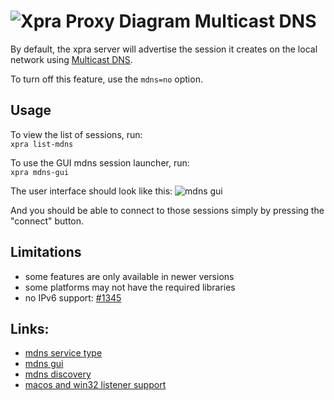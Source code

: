 # ![Xpra Proxy Diagram](../images/icons/mdns.png) Multicast DNS

By default, the xpra server will advertise the session it creates on the local network using [Multicast DNS](https://en.wikipedia.org/wiki/Multicast_DNS).

To turn off this feature, use the `mdns=no` option.

## Usage
To view the list of sessions, run:\
   `xpra list-mdns`

To use the GUI mdns session launcher, run:\
   `xpra mdns-gui`

The user interface should look like this:
![mdns gui](../images/mdns-gui.png)

And you should be able to connect to those sessions simply by pressing the "connect" button.


## Limitations
* some features are only available in newer versions
* some platforms may not have the required libraries
* no IPv6 support: [#1345](https://github.com/Xpra-org/xpra/issues/1345)

## Links:
* [mdns service type](https://github.com/Xpra-org/xpra/issues/731)
* [mdns gui](https://github.com/Xpra-org/xpra/issues/1334)
* [mdns discovery](https://github.com/Xpra-org/xpra/issues/1332)
* [macos and win32 listener support](https://github.com/Xpra-org/xpra/issues/1333)
